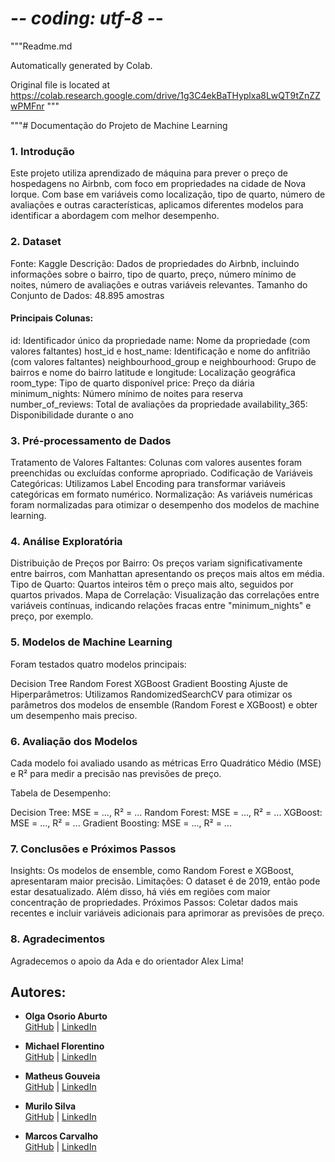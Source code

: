 # -*- coding: utf-8 -*-
"""Readme.md

Automatically generated by Colab.

Original file is located at
    https://colab.research.google.com/drive/1g3C4ekBaTHyplxa8LwQT9tZnZZwPMFnr
"""



"""# Documentação do Projeto de Machine Learning



### 1. Introdução
Este projeto utiliza aprendizado de máquina para prever o preço de hospedagens no Airbnb, com foco em propriedades na cidade de Nova Iorque. Com base em variáveis como localização, tipo de quarto, número de avaliações e outras características, aplicamos diferentes modelos para identificar a abordagem com melhor desempenho.

### 2. Dataset
Fonte: Kaggle
Descrição: Dados de propriedades do Airbnb, incluindo informações sobre o bairro, tipo de quarto, preço, número mínimo de noites, número de avaliações e outras variáveis relevantes.
Tamanho do Conjunto de Dados: 48.895 amostras

#### Principais Colunas:

id: Identificador único da propriedade
name: Nome da propriedade (com valores faltantes)
host_id e host_name: Identificação e nome do anfitrião (com valores faltantes)
neighbourhood_group e neighbourhood: Grupo de bairros e nome do bairro
latitude e longitude: Localização geográfica
room_type: Tipo de quarto disponível
price: Preço da diária
minimum_nights: Número mínimo de noites para reserva
number_of_reviews: Total de avaliações da propriedade
availability_365: Disponibilidade durante o ano

### 3. Pré-processamento de Dados
Tratamento de Valores Faltantes: Colunas com valores ausentes foram preenchidas ou excluídas conforme apropriado.
Codificação de Variáveis Categóricas: Utilizamos Label Encoding para transformar variáveis categóricas em formato numérico.
Normalização: As variáveis numéricas foram normalizadas para otimizar o desempenho dos modelos de machine learning.

### 4. Análise Exploratória
Distribuição de Preços por Bairro: Os preços variam significativamente entre bairros, com Manhattan apresentando os preços mais altos em média.
Tipo de Quarto: Quartos inteiros têm o preço mais alto, seguidos por quartos privados.
Mapa de Correlação: Visualização das correlações entre variáveis contínuas, indicando relações fracas entre "minimum_nights" e preço, por exemplo.

### 5. Modelos de Machine Learning
Foram testados quatro modelos principais:

Decision Tree
Random Forest
XGBoost
Gradient Boosting
Ajuste de Hiperparâmetros: Utilizamos RandomizedSearchCV para otimizar os parâmetros dos modelos de ensemble (Random Forest e XGBoost) e obter um desempenho mais preciso.

### 6. Avaliação dos Modelos
Cada modelo foi avaliado usando as métricas Erro Quadrático Médio (MSE) e R² para medir a precisão nas previsões de preço.

Tabela de Desempenho:

Decision Tree: MSE = ..., R² = ...
Random Forest: MSE = ..., R² = ...
XGBoost: MSE = ..., R² = ...
Gradient Boosting: MSE = ..., R² = ...

### 7. Conclusões e Próximos Passos
Insights: Os modelos de ensemble, como Random Forest e XGBoost, apresentaram maior precisão.
Limitações: O dataset é de 2019, então pode estar desatualizado. Além disso, há viés em regiões com maior concentração de propriedades.
Próximos Passos: Coletar dados mais recentes e incluir variáveis adicionais para aprimorar as previsões de preço.

### 8. Agradecimentos
Agradecemos o apoio da Ada e do orientador Alex Lima!

## Autores:

- **Olga Osorio Aburto**  
  [GitHub](http://github.com/olgaosorio/) | [LinkedIn](http://linkedin.com/in/olga-osorio-aburto/)

- **Michael Florentino**  
  [GitHub](https://github.com/Michaelgsf) | [LinkedIn](https://www.linkedin.com/in/michaelgsf)

- **Matheus Gouveia**  
  [GitHub](https://github.com/gouveiamdb) | [LinkedIn](https://www.linkedin.com/in/matheus-gouveia-387a19258/)

- **Murilo Silva**  
  [GitHub](https://github.com/usuario3) | [LinkedIn](https://www.linkedin.com/in/murilo-silva-bb2741a1)

- **Marcos Carvalho**  
  [GitHub](https://github.com/MarcosFN2014) | [LinkedIn](https://www.linkedin.com/in/marcos-carvalho-8173a2241/)

